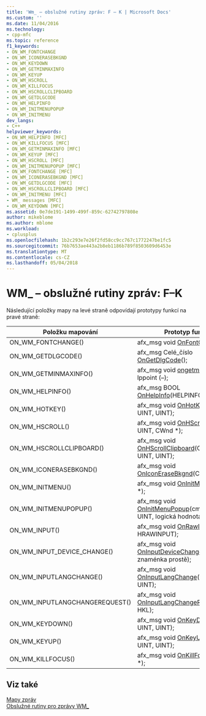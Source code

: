 ```yaml
---
title: 'Wm_ – obslužné rutiny zpráv: F – K | Microsoft Docs'
ms.custom: ''
ms.date: 11/04/2016
ms.technology:
- cpp-mfc
ms.topic: reference
f1_keywords:
- ON_WM_FONTCHANGE
- ON_WM_ICONERASEBKGND
- ON_WM_KEYDOWN
- ON_WM_GETMINMAXINFO
- ON_WM_KEYUP
- ON_WM_HSCROLL
- ON_WM_KILLFOCUS
- ON_WM_HSCROLLCLIPBOARD
- ON_WM_GETDLGCODE
- ON_WM_HELPINFO
- ON_WM_INITMENUPOPUP
- ON_WM_INITMENU
dev_langs:
- C++
helpviewer_keywords:
- ON_WM_HELPINFO [MFC]
- ON_WM_KILLFOCUS [MFC]
- ON_WM_GETMINMAXINFO [MFC]
- ON_WM_KEYUP [MFC]
- ON_WM_HSCROLL [MFC]
- ON_WM_INITMENUPOPUP [MFC]
- ON_WM_FONTCHANGE [MFC]
- ON_WM_ICONERASEBKGND [MFC]
- ON_WM_GETDLGCODE [MFC]
- ON_WM_HSCROLLCLIPBOARD [MFC]
- ON_WM_INITMENU [MFC]
- WM_ messages [MFC]
- ON_WM_KEYDOWN [MFC]
ms.assetid: 0e7de191-1499-499f-859c-62742797808e
author: mikeblome
ms.author: mblome
ms.workload:
- cplusplus
ms.openlocfilehash: 1b2c293e7e26f2fd58cc9cc767c1772247be1fc5
ms.sourcegitcommit: 76b7653ae443a2b8eb1186b789f8503609d6453e
ms.translationtype: MT
ms.contentlocale: cs-CZ
ms.lasthandoff: 05/04/2018
---
```

# <a name="wm-message-handlers-f---k"></a>WM_ – obslužné rutiny zpráv: F–K
Následující položky mapy na levé straně odpovídají prototypy funkcí na pravé straně:  
  
|Položku mapování|Prototyp funkce|  
|---------------|------------------------|  
|ON_WM_FONTCHANGE()|afx_msg void [OnFontChange](../../mfc/reference/cwnd-class.md#onfontchange)();|  
|ON_WM_GETDLGCODE()|afx_msg Celé_číslo [OnGetDlgCode](../../mfc/reference/cwnd-class.md#ongetdlgcode)();|  
|ON_WM_GETMINMAXINFO()|afx_msg void [ongetminmaxinfo –](../../mfc/reference/cwnd-class.md#ongetminmaxinfo)lppoint (–);|  
|ON_WM_HELPINFO()|afx_msg BOOL [OnHelpInfo](../../mfc/reference/cwnd-class.md#onhelpinfo)(HELPINFO *);|  
|ON_WM_HOTKEY()|afx_msg void [OnHotKey](../../mfc/reference/cwnd-class.md#onhotkey)(UINT, UINT, UINT);|  
|ON_WM_HSCROLL()|afx_msg void [OnHScroll](../../mfc/reference/cwnd-class.md#onhscroll)(UINT, UINT, CWnd *);|  
|ON_WM_HSCROLLCLIPBOARD()|afx_msg void [OnHScrollClipboard](../../mfc/reference/cwnd-class.md#onhscrollclipboard)(CWnd *, UINT, UINT);|  
|ON_WM_ICONERASEBKGND()|afx_msg void [OnIconEraseBkgnd](../../mfc/reference/cwnd-class.md#oniconerasebkgnd)(CDC *);|  
|ON_WM_INITMENU()|afx_msg void [OnInitMenu](../../mfc/reference/cwnd-class.md#oninitmenu)(cmenu – *);|  
|ON_WM_INITMENUPOPUP()|afx_msg void [OnInitMenuPopup](../../mfc/reference/cwnd-class.md#oninitmenupopup)(cmenu – *, UINT, logická hodnota);|  
|ON_WM_INPUT()|afx_msg void [OnRawInput](../../mfc/reference/cwnd-class.md#onrawinput)(UINT, HRAWINPUT);|  
|ON_WM_INPUT_DEVICE_CHANGE()|afx_msg void [OnInputDeviceChange](../../mfc/reference/cwnd-class.md#oninputdevicechange)(bez znaménka prostě);|  
|ON_WM_INPUTLANGCHANGE()|afx_msg void [OnInputLangChange](../../mfc/reference/cwnd-class.md#oninputlangchange)(BAJTŮ, UINT);|  
|ON_WM_INPUTLANGCHANGEREQUEST()|afx_msg void [OnInputLangChangeRequest](../../mfc/reference/cwnd-class.md#oninputlangchangerequest)(UINT, HKL);|  
|ON_WM_KEYDOWN()|afx_msg void [OnKeyDown](../../mfc/reference/cwnd-class.md#onkeydown)(UINT, UINT, UINT);|  
|ON_WM_KEYUP()|afx_msg void [OnKeyUp](../../mfc/reference/cwnd-class.md#onkeyup)(UINT, UINT, UINT);|  
|ON_WM_KILLFOCUS()|afx_msg void [OnKillFocus](../../mfc/reference/cwnd-class.md#onkillfocus)(CWnd *);|  
  
## <a name="see-also"></a>Viz také  
 [Mapy zpráv](../../mfc/reference/message-maps-mfc.md)   
 [Obslužné rutiny pro zprávy WM_](../../mfc/reference/handlers-for-wm-messages.md)

